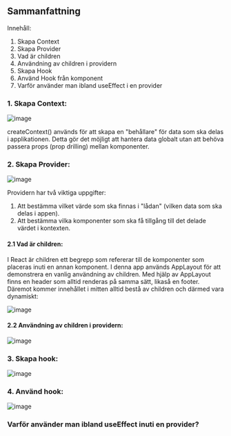 ## Sammanfattning

Innehåll:
1. Skapa Context
2. Skapa Provider
3. Vad är children
4. Användning av children i providern
5. Skapa Hook
6. Använd Hook från komponent
7. Varför använder man ibland useEffect i en provider

### 1. Skapa Context:

![image](https://github.com/user-attachments/assets/f8052f29-5fcc-4260-89fa-5ed1a1229e0d)

createContext() används för att skapa en "behållare" för data som ska delas i applikationen. Detta gör
det möjligt att hantera data globalt utan att behöva passera props (prop drilling) mellan komponenter. 

### 2. Skapa Provider: 

![image](https://github.com/user-attachments/assets/0631afae-3bd3-412f-b642-702a986c55dc)

 Providern har två viktiga uppgifter:
 1. Att bestämma vilket värde som ska finnas i "lådan" (vilken data som ska delas i appen).
 2. Att bestämma vilka komponenter som ska få tillgång till det delade värdet i kontexten.

#### 2.1 Vad är children: 
I React är children ett begrepp som refererar till de komponenter som placeras inuti en annan komponent. I denna app
används AppLayout för att demonstrera en vanlig användning av children. Med hjälp av AppLayout finns en header som alltid renderas på samma sätt, 
likaså en footer. Däremot kommer innehållet i mitten alltid bestå av children och därmed vara dynamiskt: 

![image](https://github.com/user-attachments/assets/05b33cc3-95a3-45ae-9dbf-a5bd7c13e0eb)

#### 2.2 Användning av children i providern: 

![image](https://github.com/user-attachments/assets/069c61a4-89eb-4dbd-b6ea-7c96e8e1c81f)

### 3. Skapa hook:
![image](https://github.com/user-attachments/assets/d3d7f6cc-3f20-4194-a46f-85582c6e09d2)

### 4. Använd hook:
![image](https://github.com/user-attachments/assets/9df6c7e0-cf28-4e9a-916f-3b47ce851c10)

### Varför använder man ibland useEffect inuti en provider?

